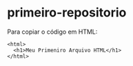 # primeiro-repositorio

Para copiar o código em HTML:
```
<html>
  <h1>Meu Primeniro Arquivo HTML</h1>
</html>
```
